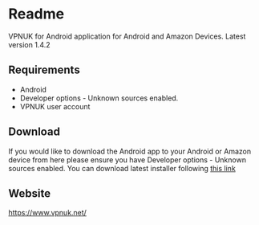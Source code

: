 # Readme

VPNUK for Android application for Android and Amazon Devices. 
Latest version 1.4.2

## Requirements

- Android
- Developer options - Unknown sources enabled.
- VPNUK user account

## Download
If you would like to download the Android app to your Android or Amazon device from here please ensure you have Developer options - Unknown sources enabled.
You can download latest installer following [this link](https://github.com/vpnuk/vpnuk-android/releases/tag/v1.4.2)

## Website

<https://www.vpnuk.net/>
